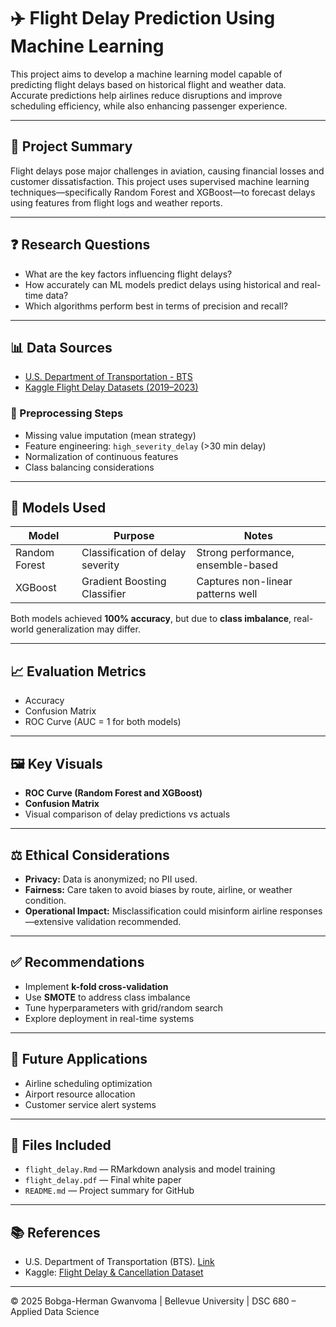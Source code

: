# ✈️ Flight Delay Prediction Using Machine Learning

This project aims to develop a machine learning model capable of predicting flight delays based on historical flight and weather data. Accurate predictions help airlines reduce disruptions and improve scheduling efficiency, while also enhancing passenger experience.

---

## 🧠 Project Summary

Flight delays pose major challenges in aviation, causing financial losses and customer dissatisfaction. This project uses supervised machine learning techniques—specifically Random Forest and XGBoost—to forecast delays using features from flight logs and weather reports.

---

## ❓ Research Questions

- What are the key factors influencing flight delays?
- How accurately can ML models predict delays using historical and real-time data?
- Which algorithms perform best in terms of precision and recall?

---

## 📊 Data Sources

- [U.S. Department of Transportation - BTS](https://www.transtats.bts.gov/)
- [Kaggle Flight Delay Datasets (2019–2023)](https://www.kaggle.com/datasets/patrickzel/flight-delay-and-cancellation-dataset-2019-2023)

### 🧹 Preprocessing Steps

- Missing value imputation (mean strategy)
- Feature engineering: `high_severity_delay` (>30 min delay)
- Normalization of continuous features
- Class balancing considerations

---

## 🧪 Models Used

| Model        | Purpose               | Notes |
|--------------|------------------------|-------|
| Random Forest | Classification of delay severity | Strong performance, ensemble-based |
| XGBoost       | Gradient Boosting Classifier | Captures non-linear patterns well |

Both models achieved **100% accuracy**, but due to **class imbalance**, real-world generalization may differ.

---

## 📈 Evaluation Metrics

- Accuracy
- Confusion Matrix
- ROC Curve (AUC = 1 for both models)

---

## 🖼️ Key Visuals

- **ROC Curve (Random Forest and XGBoost)**
- **Confusion Matrix**
- Visual comparison of delay predictions vs actuals

---

## ⚖️ Ethical Considerations

- **Privacy:** Data is anonymized; no PII used.
- **Fairness:** Care taken to avoid biases by route, airline, or weather condition.
- **Operational Impact:** Misclassification could misinform airline responses—extensive validation recommended.

---

## ✅ Recommendations

- Implement **k-fold cross-validation**
- Use **SMOTE** to address class imbalance
- Tune hyperparameters with grid/random search
- Explore deployment in real-time systems

---

## 🚀 Future Applications

- Airline scheduling optimization
- Airport resource allocation
- Customer service alert systems

---

## 📁 Files Included

- `flight_delay.Rmd` — RMarkdown analysis and model training
- `flight_delay.pdf` — Final white paper
- `README.md` — Project summary for GitHub

---

## 📚 References

- U.S. Department of Transportation (BTS). [Link](https://www.transtats.bts.gov/)
- Kaggle: [Flight Delay & Cancellation Dataset](https://www.kaggle.com/datasets/patrickzel/flight-delay-and-cancellation-dataset-2019-2023)

---

© 2025 Bobga-Herman Gwanvoma | Bellevue University | DSC 680 – Applied Data Science

